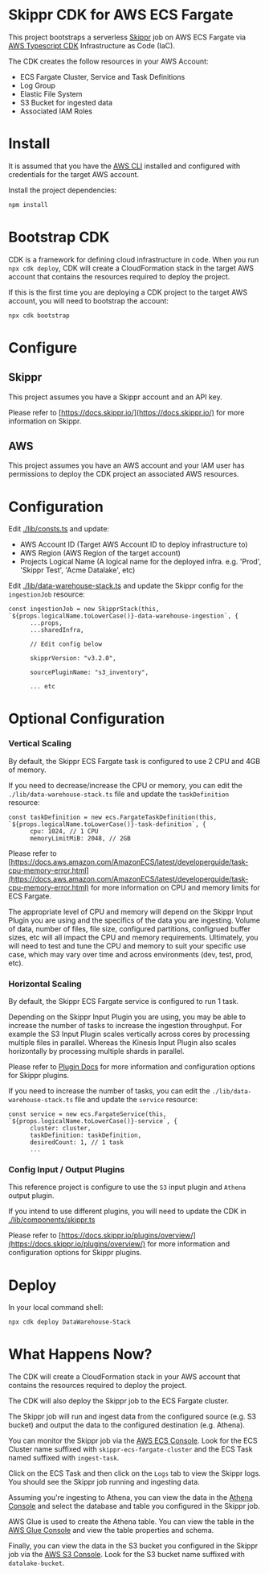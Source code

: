 # Skippr CDK for AWS ECS Fargate

This project bootstraps a serverless [Skippr](https://github.com/skipprd/skipprd) job on AWS ECS Fargate via [AWS Typescript CDK](https://docs.aws.amazon.com/cdk/latest/guide/home.html) Infrastructure as Code (IaC).

The CDK creates the follow resources in your AWS Account:

- ECS Fargate Cluster, Service and Task Definitions
- Log Group
- Elastic File System
- S3 Bucket for ingested data
- Associated IAM Roles
 

# Install

It is assumed that you have the [AWS CLI](https://docs.aws.amazon.com/cli/latest/userguide/install-cliv2.html) installed and configured with credentials for the target AWS account.

Install the project dependencies:

```bash
npm install
```

# Bootstrap CDK

CDK is a framework for defining cloud infrastructure in code. When you run `npx cdk deploy`, CDK will create a CloudFormation stack in the target AWS account that contains the resources required to deploy the project.

If this is the first time you are deploying a CDK project to the target AWS account, you will need to bootstrap the account:

```bash
npx cdk bootstrap
```

# Configure

## Skippr

This project assumes you have a Skippr account and an API key.

Please refer to [https://docs.skippr.io/](https://docs.skippr.io/) for more information on Skippr.

## AWS

This project assumes you have an AWS account and your IAM user has permissions to deploy the CDK project an associated AWS resources.


# Configuration

Edit [ ./lib/consts.ts](./lib/consts.ts) and update:

- AWS Account ID (Target AWS Account ID to deploy infrastructure to)
- AWS Region (AWS Region of the target account)
- Projects Logical Name (A logical name for the deployed infra. e.g. 'Prod', 'Skippr Test', 'Acme Datalake', etc)


Edit [./lib/data-warehouse-stack.ts](./lib/data-warehouse-stack.ts) and update the Skippr config for the `ingestionJob` resource:

```base
const ingestionJob = new SkipprStack(this, `${props.logicalName.toLowerCase()}-data-warehouse-ingestion`, {
      ...props,
      ...sharedInfra,
      
      // Edit config below
      
      skipprVersion: "v3.2.0",

      sourcePluginName: "s3_inventory",
      
      ... etc
```


# Optional Configuration

### Vertical Scaling

By default, the Skippr ECS Fargate task is configured to use 2 CPU and 4GB of memory.

If you need to decrease/increase the CPU or memory, you can edit the `./lib/data-warehouse-stack.ts` file and update the `taskDefinition` resource:

```base
const taskDefinition = new ecs.FargateTaskDefinition(this, `${props.logicalName.toLowerCase()}-task-definition`, {
      cpu: 1024, // 1 CPU
      memoryLimitMiB: 2048, // 2GB     
```

Please refer to [https://docs.aws.amazon.com/AmazonECS/latest/developerguide/task-cpu-memory-error.html](https://docs.aws.amazon.com/AmazonECS/latest/developerguide/task-cpu-memory-error.html) for more information on CPU and memory limits for ECS Fargate.

The appropriate level of CPU and memory will depend on the Skippr Input Plugin you are using and the specifics of the data you are ingesting. 
Volume of data, number of files, file size, configured partitions, configrued buffer sizes, etc will all impact the CPU and memory requirements. 
Ultimately, you will need to test and tune the CPU and memory to suit your specific use case, which may vary over time and across environments (dev, test, prod, etc).


### Horizontal Scaling

By default, the Skippr ECS Fargate service is configured to run 1 task.

Depending on the Skippr Input Plugin you are using, you may be able to increase the number of tasks to increase the ingestion throughput. 
For example the S3 Input Plugin scales vertically across cores by processing multiple files in parallel. 
Whereas the Kinesis Input Plugin also scales horizontally by processing multiple shards in parallel. 

Please refer to [Plugin Docs](https://docs.skippr.io/plugins/overview/) for more information and configuration options for Skippr plugins.

If you need to increase the number of tasks, you can edit the `./lib/data-warehouse-stack.ts` file and update the `service` resource:

```base
const service = new ecs.FargateService(this, `${props.logicalName.toLowerCase()}-service`, {
      cluster: cluster,
      taskDefinition: taskDefinition,
      desiredCount: 1, // 1 task
      ...
```


### Config Input / Output Plugins

This reference project is configure to use the `S3` input plugin and `Athena` output plugin.

If you intend to use different plugins, you will need to update the CDK in [./lib/components/skippr.ts](./li.b/components/skippr.ts)

Please refer to [https://docs.skippr.io/plugins/overview/](https://docs.skippr.io/plugins/overview/) for more information and configuration options for Skippr plugins.


# Deploy

In your local command shell:

```bash
npx cdk deploy DataWarehouse-Stack
```

# What Happens Now?

The CDK will create a CloudFormation stack in your AWS account that contains the resources required to deploy the project.

The CDK will also deploy the Skippr job to the ECS Fargate cluster.

The Skippr job will run and ingest data from the configured source (e.g. S3 bucket) and output the data to the configured destination (e.g. Athena).

You can monitor the Skippr job via the [AWS ECS Console](https://console.aws.amazon.com/ecs/home?region=us-east-1#/clusters). Look for the ECS Cluster name suffixed with `skippr-ecs-fargate-cluster` and the ECS Task named suffixed with `ingest-task`.

Click on the ECS Task and then click on the `Logs` tab to view the Skippr logs. You should see the Skippr job running and ingesting data.

Assuming you're ingesting to Athena, you can view the data in the [Athena Console](https://console.aws.amazon.com/athena/home?region=us-east-1#query) and select the database and table you configured in the Skippr job.

AWS Glue is used to create the Athena table. You can view the table in the [AWS Glue Console](https://console.aws.amazon.com/glue/home?region=us-east-1#catalog:tab=tables) and view the table properties and schema.

Finally, you can view the data in the S3 bucket you configured in the Skippr job via the [AWS S3 Console](https://s3.console.aws.amazon.com/s3/home?region=us-east-1#). Look for the S3 bucket name suffixed with `datalake-bucket`. 
